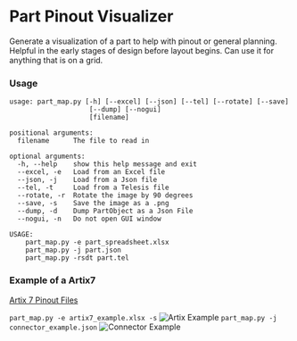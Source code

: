 # Part Pinout Visualizer

Generate a visualization of a part to help with pinout or general planning.
Helpful in the early stages of design before layout begins.  Can use it for
anything that is on a grid.

### Usage
```
usage: part_map.py [-h] [--excel] [--json] [--tel] [--rotate] [--save]
                    [--dump] [--nogui]
                    [filename]

positional arguments:
  filename      The file to read in

optional arguments:
  -h, --help    show this help message and exit
  --excel, -e   Load from an Excel file
  --json, -j    Load from a Json file
  --tel, -t     Load from a Telesis file
  --rotate, -r  Rotate the image by 90 degrees
  --save, -s    Save the image as a .png
  --dump, -d    Dump PartObject as a Json File
  --nogui, -n   Do not open GUI window

USAGE:
    part_map.py -e part_spreadsheet.xlsx
    part_map.py -j part.json
    part_map.py -rsdt part.tel
```

### Example of a Artix7
[Artix 7 Pinout Files](https://www.xilinx.com/support/package-pinout-files/artix-7-pkgs.html)

``` part_map.py -e artix7_example.xlsx -s ```
![Artix Example][example_artix]
``` part_map.py -j connector_example.json ```
![Connector Example][example_connector]


[example_artix]:./examples/artix7_example.png?raw=true "BGA Example"
[example_connector]: ./examples/connector_example.png?raw=true "Connector Example"